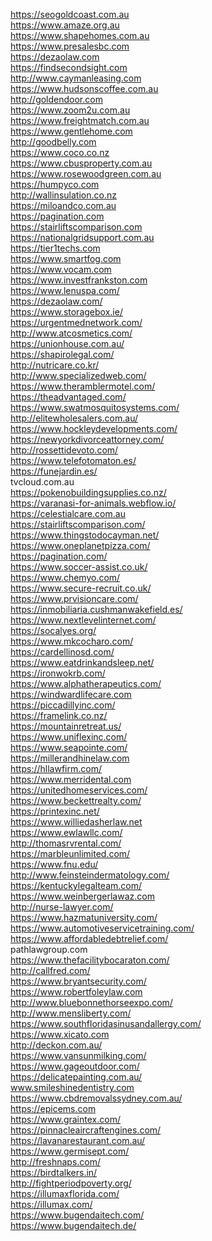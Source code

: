 https://seogoldcoast.com.au <br>
https://www.amaze.org.au <br>
https://www.shapehomes.com.au <br>
https://www.presalesbc.com <br>
https://dezaolaw.com <br>
https://findsecondsight.com <br>
http://www.caymanleasing.com <br>
https://www.hudsonscoffee.com.au <br>
http://goldendoor.com <br>
https://www.zoom2u.com.au <br>
https://www.freightmatch.com.au <br>
https://www.gentlehome.com <br>
http://goodbelly.com <br>
https://www.coco.co.nz <br>
https://www.cbusproperty.com.au <br>
https://www.rosewoodgreen.com.au <br>
https://humpyco.com <br>
http://wallinsulation.co.nz <br>
https://miloandco.com.au <br>
https://pagination.com <br>
https://stairliftscomparison.com <br>
https://nationalgridsupport.com.au <br>
https://tier1techs.com <br>
https://www.smartfog.com <br>
https://www.vocam.com <br>
https://www.investfrankston.com <br>
https://www.lenuspa.com/ <br>
https://dezaolaw.com/ <br>
https://www.storagebox.ie/ <br>
https://urgentmednetwork.com/ <br>
http://www.atcosmetics.com/ <br>
https://unionhouse.com.au/ <br>
https://shapirolegal.com/ <br>
http://nutricare.co.kr/ <br>
http://www.specializedweb.com/ <br>
https://www.theramblermotel.com/ <br>
https://theadvantaged.com/ <br>
https://www.swatmosquitosystems.com/ <br>
http://elitewholesalers.com.au/ <br>
https://www.hockleydevelopments.com/ <br>
https://newyorkdivorceattorney.com/ <br>
http://rossettidevoto.com/ <br>
https://www.telefotomaton.es/ <br>
https://funejardin.es/ <br>
tvcloud.com.au<br>
https://pokenobuildingsupplies.co.nz/<br>
https://varanasi-for-animals.webflow.io/<br>
https://celestialcare.com.au<br>
https://stairliftscomparison.com/<br>
https://www.thingstodocayman.net/<br>
https://www.oneplanetpizza.com/<br>
https://pagination.com/<br>
https://www.soccer-assist.co.uk/<br>
https://www.chemyo.com/<br>
https://www.secure-recruit.co.uk/<br>
https://www.prvisioncare.com/<br>
https://inmobiliaria.cushmanwakefield.es/<br>
https://www.nextlevelinternet.com/<br>
https://socalyes.org/<br>
https://www.mkcocharo.com/<br>
https://cardellinosd.com/<br>
https://www.eatdrinkandsleep.net/<br>
https://ironwokrb.com/<br>
https://www.alphatherapeutics.com/<br>
https://windwardlifecare.com<br>
https://piccadillyinc.com/<br>
https://framelink.co.nz/<br>
https://mountainretreat.us/<br>
https://www.uniflexinc.com/<br>
https://www.seapointe.com/<br>
https://millerandhinelaw.com<br>
https://hllawfirm.com/<br>
https://www.merridental.com<br>
https://unitedhomeservices.com/<br>
https://www.beckettrealty.com/<br>
https://printexinc.net/<br>
https://www.williedasherlaw.net<br>
https://www.ewlawllc.com/<br>
http://thomasrvrental.com/<br>
https://marbleunlimited.com/<br>
https://www.fnu.edu/<br>
http://www.feinsteindermatology.com/<br>
https://kentuckylegalteam.com/<br>
https://www.weinbergerlawaz.com<br>
http://nurse-lawyer.com/<br>
https://www.hazmatuniversity.com/<br>
https://www.automotiveservicetraining.com/<br>
https://www.affordabledebtrelief.com/<br>
pathlawgroup.com<br>
https://www.thefacilitybocaraton.com/<br>
http://callfred.com/<br>
https://www.bryantsecurity.com/<br>
https://www.robertfoleylaw.com<br>
http://www.bluebonnethorseexpo.com/<br>
http://www.mensliberty.com/<br>
https://www.southfloridasinusandallergy.com/<br>
https://www.xicato.com<br>
http://deckon.com.au/<br>
https://www.vansunmilking.com/<br>
https://www.gageoutdoor.com/<br>
https://delicatepainting.com.au/<br>
www.smileshinedentistry.com<br>
https://www.cbdremovalssydney.com.au/<br>
https://epicems.com<br>
https://www.graintex.com/<br>
https://pinnacleaircraftengines.com/<br>
https://lavanarestaurant.com.au/<br>
https://www.germisept.com/<br>
http://freshnaps.com/<br>
https://birdtalkers.in/<br>
http://fightperiodpoverty.org/<br>
https://illumaxflorida.com/<br>
https://illumax.com/<br>
https://www.bugendaitech.com/<br>
https://www.bugendaitech.de/<br>
